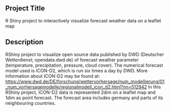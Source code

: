 ## Project Title

R Shiny project to interactively visualize forecast weather data on a leaflet map

## Description

RShiny project to visualize open source data published by DWD (Deutscher Wetterdienst; opendata.dwd.de) of forecast weather parameter (temperature, precipitation, pressure, cloud cover). The numerical forecast model used is ICON-D2, which is run six times a day by DWD.
More information about ICON-D2 may be found at: https://www.dwd.de/DE/forschung/wettervorhersage/num_modellierung/01_num_vorhersagemodelle/regionalmodell_icon_d2.html?nn=512942
In this RShiny project, ICON-D2 data is represented 2dim on a leaflet map and 1dim as point forecast. The forecast area includes germany and parts of its neighbouring countries.
